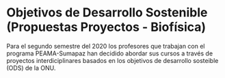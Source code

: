 # Objetivos de Desarrollo Sostenible (Propuestas Proyectos - Biofísica)

Para el segundo semestre del 2020 los profesores que trabajan con el programa PEAMA-Sumapaz han decidido abordar sus cursos a través de proyectos interdiciplinares basados en los objetivos de desarrollo sosteible (ODS) de la ONU.
